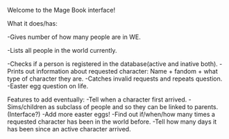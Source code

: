 Welcome to the Mage Book interface!

What it does/has: 

-Gives number of how many people are in WE.

-Lists all people in the world currently.

-Checks if a person is registered in the database(active and inative both).
-Prints out information about requested character: Name + fandom + what type of character they are.
-Catches invalid requests and repeats question.
-Easter egg question on life.

Features to add eventually:
-Tell when a character first arrived.
-Sims/children as subclass of people and so they can be linked to parents. (Interface?)
-Add more easter eggs!
-Find out if/when/how many times a requested character has been in the world before.
-Tell how many days it has been since an active character arrived.
